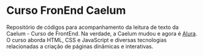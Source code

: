 # Curso FronEnd Caelum 

Repositório de códigos para acompanhamento da leitura de texto da Caelum - Curso de FrontEnd. Na verdade, a Caelum mudou e agora é [Alura](https://www.alura.com.br/). O curso aborda HTML, CSS
e JavaScript e diversas tecnologias relacionadas a criação de páginas dinâmicas e interativas.

